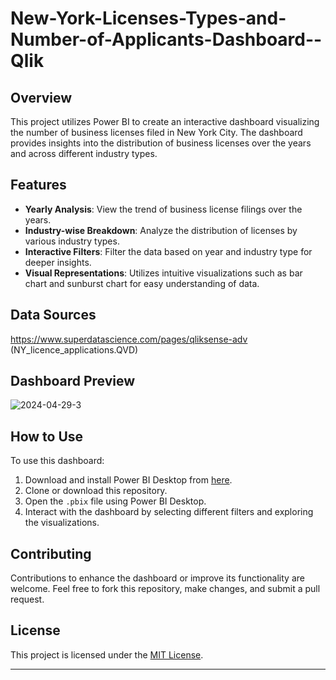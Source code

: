 # New-York-Licenses-Types-and-Number-of-Applicants-Dashboard--Qlik


## Overview
This project utilizes Power BI to create an interactive dashboard visualizing the number of business licenses filed in New York City. The dashboard provides insights into the distribution of business licenses over the years and across different industry types.

## Features
- **Yearly Analysis**: View the trend of business license filings over the years.
- **Industry-wise Breakdown**: Analyze the distribution of licenses by various industry types.
- **Interactive Filters**: Filter the data based on year and industry type for deeper insights.
- **Visual Representations**: Utilizes intuitive visualizations such as bar chart and sunburst chart for easy understanding of data.

## Data Sources
https://www.superdatascience.com/pages/qliksense-adv (NY_licence_applications.QVD)

## Dashboard Preview
![2024-04-29-3](https://github.com/King-Engineer-Programmer/New-York-Licenses-Types-and-Number-of-Applicants-Dashboard-Using-Qlik/assets/115958140/25bc8f53-3c73-41d0-9850-bea5d0f3472c)


## How to Use
To use this dashboard:
1. Download and install Power BI Desktop from [here](https://powerbi.microsoft.com/desktop).
2. Clone or download this repository.
3. Open the `.pbix` file using Power BI Desktop.
4. Interact with the dashboard by selecting different filters and exploring the visualizations.

## Contributing
Contributions to enhance the dashboard or improve its functionality are welcome. Feel free to fork this repository, make changes, and submit a pull request.

## License
This project is licensed under the [MIT License](LICENSE).

---


